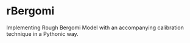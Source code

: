 # rBergomi
Implementing Rough Bergomi Model with an accompanying calibration technique in a Pythonic way. 
